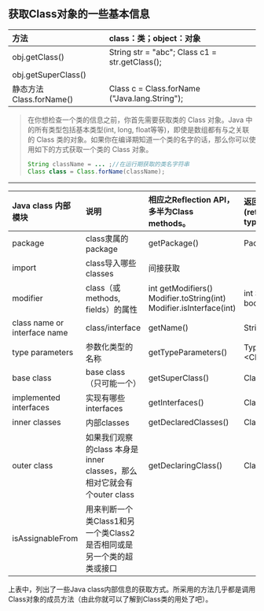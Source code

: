 ## 获取Class对象的一些基本信息

| 方法 | class：类；object：对象 |
| :--- | :--- |
| obj.getClass\(\) | String str = "abc";    Class c1 = str.getClass\(\); |
| obj.getSuperClass\(\) |  |
| 静态方法 Class.forName\(\) | Class c = Class.forName \("Java.lang.String"\); |

> 在你想检查一个类的信息之前，你首先需要获取类的 Class 对象。Java 中的所有类型包括基本类型\(int, long, float等等\)，即使是数组都有与之关联的 Class 类的对象。如果你在编译期知道一个类的名字的话，那么你可以使用如下的方式获取一个类的 Class 对象。
>
> ```java
> String className = ... ;//在运行期获取的类名字符串
> Class class = Class.forName(className);
> ```

---

| Java class 内部模块 | 说明 | 相应之Reflection API，多半为Class methods。 | 返回值类型\(return type\) |
| :--- | :--- | :--- | :--- |
| package | class隶属的package | getPackage\(\) | Package |
| import | class导入哪些classes | 间接获取 |  |
| modifier | class（或methods, fields）的属性 | int getModifiers\(\)                Modifier.toString\(int\)         Modifier.isInterface\(int\) | int   String    bool |
| class name or interface name | class/interface | getName\(\)  | String |
| type parameters | 参数化类型的名称 | getTypeParameters\(\) | TypeVariable &lt;Class&gt;\[\] |
| base class | base class（只可能一个） | getSuperClass\(\) | Class |
| implemented interfaces | 实现有哪些interfaces | getInterfaces\(\) | Class\[\] |
| inner classes | 内部classes | getDeclaredClasses\(\) | Class\[\] |
| outer class | 如果我们观察的class 本身是inner classes，那么相对它就会有个outer class | getDeclaringClass\(\) | Class |
| isAssignableFrom | 用来判断一个类Class1和另一个类Class2是否相同或是另一个类的超类或接口 |  |  |

上表中，列出了一些Java class内部信息的获取方式。所采用的方法几乎都是调用Class对象的成员方法（由此你就可以了解到Class类的用处了吧）。

